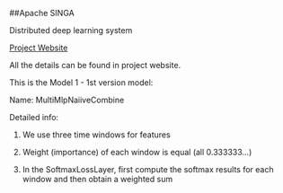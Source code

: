 ##Apache SINGA

Distributed deep learning system

[Project Website](http://singa.incubator.apache.org)

All the details can be found in project website.

This is the Model 1 - 1st version model:

Name: MultiMlpNaiiveCombine

Detailed info:

1. We use three time windows for features

2. Weight (importance) of each window is equal (all 0.333333...)

3. In the SoftmaxLossLayer, first compute the softmax results for each window and then obtain a weighted sum